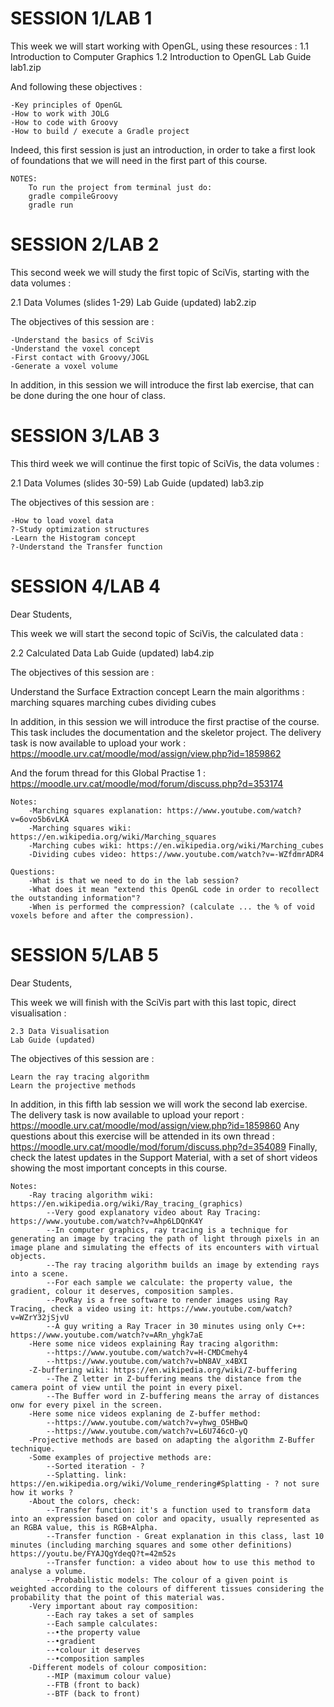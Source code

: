 SESSION 1/LAB 1
===============

This week we will start working with OpenGL, using these resources :
1.1 Introduction to Computer Graphics
1.2 Introduction to OpenGL
Lab Guide
lab1.zip

And following these objectives :

    -Key principles of OpenGL
    -How to work with JOLG
    -How to code with Groovy
    -How to build / execute a Gradle project

Indeed, this first session is just an introduction, in order to take a first look of foundations that we will need in the first part of this course.

    NOTES:
        To run the project from terminal just do:
        gradle compileGroovy
        gradle run


SESSION 2/LAB 2
===============

This second week we will study the first topic of SciVis, starting with the data volumes :

2.1 Data Volumes (slides 1-29)
Lab Guide (updated)
lab2.zip

The objectives of this session are :

    -Understand the basics of SciVis
    -Understand the voxel concept
    -First contact with Groovy/JOGL
    -Generate a voxel volume

In addition, in this session we will introduce the first lab exercise, that can be done during the one hour of class.


SESSION 3/LAB 3
===============

This third week we will continue the first topic of SciVis, the data volumes :

2.1 Data Volumes (slides 30-59)
Lab Guide (updated)
lab3.zip

The objectives of this session are :

    -How to load voxel data
    ?-Study optimization structures
    -Learn the Histogram concept
    ?-Understand the Transfer function


SESSION 4/LAB 4
===============

Dear Students,

This week we will start the second topic of SciVis, the calculated data :

2.2 Calculated Data
Lab Guide (updated)
lab4.zip

The objectives of this session are :

Understand the Surface Extraction concept
Learn the main algorithms : 
    marching squares
    marching cubes
    dividing cubes

In addition, in this session we will introduce the first practise of the course. 
This task includes the documentation and the skeletor project. 
The delivery task is now available to upload your work : 
https://moodle.urv.cat/moodle/mod/assign/view.php?id=1859862

And the forum thread for this Global Practise 1 : 
https://moodle.urv.cat/moodle/mod/forum/discuss.php?d=353174

    Notes:
        -Marching squares explanation: https://www.youtube.com/watch?v=6ovo5b6vLKA
        -Marching squares wiki: https://en.wikipedia.org/wiki/Marching_squares
        -Marching cubes wiki: https://en.wikipedia.org/wiki/Marching_cubes
        -Dividing cubes video: https://www.youtube.com/watch?v=-WZfdmrADR4
        
    Questions:
        -What is that we need to do in the lab session?
        -What does it mean "extend this OpenGL code in order to recollect the outstanding information"?
        -When is performed the compression? (calculate ... the % of void voxels before and after the compression).

SESSION 5/LAB 5
===============

Dear Students,

This week we will finish with the SciVis part with this last topic, direct visualisation :

    2.3 Data Visualisation
    Lab Guide (updated)

The objectives of this session are :

    Learn the ray tracing algorithm
    Learn the projective methods 

In addition, in this fifth lab session we will work the second lab exercise. The delivery task is now available to upload your report : 
https://moodle.urv.cat/moodle/mod/assign/view.php?id=1859860
Any questions about this exercise will be attended in its own thread : 
https://moodle.urv.cat/moodle/mod/forum/discuss.php?d=354089
Finally, check the latest updates in the Support Material, with a set of short videos showing the most important concepts in this course.

    Notes:
        -Ray tracing algorithm wiki: https://en.wikipedia.org/wiki/Ray_tracing_(graphics)
            --Very good explanatory video about Ray Tracing: https://www.youtube.com/watch?v=Ahp6LDQnK4Y
            --In computer graphics, ray tracing is a technique for generating an image by tracing the path of light through pixels in an image plane and simulating the effects of its encounters with virtual objects.
            --The ray tracing algorithm builds an image by extending rays into a scene.
            --For each sample we calculate: the property value, the gradient, colour it deserves, composition samples.
            --PovRay is a free software to render images using Ray Tracing, check a video using it: https://www.youtube.com/watch?v=WZrY32jSjvU
            --A guy writing a Ray Tracer in 30 minutes using only C++: https://www.youtube.com/watch?v=ARn_yhgk7aE
        -Here some nice videos explaining Ray tracing algorithm:
            --https://www.youtube.com/watch?v=H-CMDCmehy4
            --https://www.youtube.com/watch?v=bN8AV_x4BXI
        -Z-buffering wiki: https://en.wikipedia.org/wiki/Z-buffering
            --The Z letter in Z-buffering means the distance from the camera point of view until the point in every pixel.
            --The Buffer word in Z-buffering means the array of distances onw for every pixel in the screen.
        -Here some nice videos explaning de Z-buffer method:
            --https://www.youtube.com/watch?v=yhwg_O5HBwQ            
            --https://www.youtube.com/watch?v=L6U746cO-yQ
        -Projective methods are based on adapting the algorithm Z-Buffer technique. 
        -Some examples of projective methods are:
            --Sorted iteration - ?
            --Splatting. link: https://en.wikipedia.org/wiki/Volume_rendering#Splatting - ? not sure how it works ? 
        -About the colors, check:
            --Transfer function: it's a function used to transform data into an expression based on color and opacity, usually represented as an RGBA value, this is RGB+Alpha.
            --Transfer function - Great explanation in this class, last 10 minutes (including marching squares and some other definitions) https://youtu.be/FYAJQgYdeqQ?t=42m52s
            --Transfer function: a video about how to use this method to analyse a volume.
            --Probabilistic models: The colour of a given point is weighted according to the colours of different tissues considering the probability that the point of this material was.
        -Very important about ray composition:
            --Each ray takes a set of samples
            --Each sample calculates:
            --•the property value
            --•gradient
            --•colour it deserves
            --•composition samples
        -Different models of colour composition:
            --MIP (maximum colour value)
            --FTB (front to back)
            --BTF (back to front)
